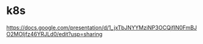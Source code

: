 # k8s

https://docs.google.com/presentation/d/1_jxTbJNYYMziNP3OCQjfIN0FmBJO2MOIjfz46YRJLd0/edit?usp=sharing
